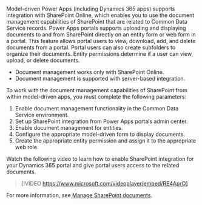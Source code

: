 Model-driven Power Apps (including Dynamics 365 apps) supports integration with SharePoint Online, which enables you to use the document management capabilities of SharePoint that are related to Common Data Service records. Power Apps portals supports uploading and displaying documents to and from SharePoint directly on an entity form or web form in a portal. This feature allows portal users to view, download, add, and delete documents from a portal. Portal users can also create subfolders to organize their documents. Entity permissions determine if a user can view, upload, or delete documents.

- Document management works only with SharePoint Online.
- Document management is supported with server-based integration.

To work with the document management capabilities of SharePoint from within model-driven apps, you must complete the following parameters:

1. Enable document management functionality in the Common Data Service environment.
1. Set up SharePoint integration from Power Apps portals admin center.
1. Enable document management for entities.
1. Configure the appropriate model-driven form to display documents.
1. Create the appropriate entity permission and assign it to the appropriate web role.

Watch the following video to learn how to enable SharePoint integration for your Dynamics 365 portal and give portal users access to the related documents.

> [!VIDEO https://www.microsoft.com/videoplayer/embed/RE4AprO]

For more information, see [Manage SharePoint documents](https://docs.microsoft.com/powerapps/maker/portals/manage-sharepoint-documents/?azure-portal=true).
